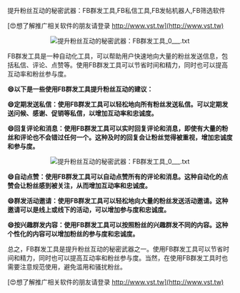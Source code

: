 提升粉丝互动的秘密武器：FB群发工具,FB私信工具,FB发帖机器人,FB筛选软件

[😍想了解推广相关软件的朋友请登录 http://www.vst.tw](http://www.vst.tw)

 <center><img src="https://vst.tw/MP4/tuiguang/png/6.png" alt="提升粉丝互动的秘密武器：FB群发工具_0___.txt"></center>

FB群发工具是一种自动化工具，可以帮助用户快速地向大量的粉丝发送信息，包括私信、评论、点赞等。使用FB群发工具可以节省时间和精力，同时也可以提高互动率和粉丝参与度。

**😄以下是一些使用FB群发工具提升粉丝互动的建议：**

**😄定期发送私信：使用FB群发工具可以轻松地向所有粉丝发送私信。可以定期发送问候、感谢、促销等私信，以增加互动率和忠诚度。**

**😄回复评论和消息：使用FB群发工具可以实时回复评论和消息，即使有大量的粉丝和评论也不会错过任何一个。这种及时的回复会让粉丝觉得被重视，增加忠诚度和参与度。**

 <center><img src="https://vst.tw/MP4/tuiguang/png/6.png" alt="提升粉丝互动的秘密武器：FB群发工具_0___.txt"></center>

**😄自动点赞：使用FB群发工具可以自动点赞所有的评论和消息。这种自动化的点赞会让粉丝感到被关注，从而增加互动率和忠诚度。**

**😄群发活动邀请：使用FB群发工具可以轻松地向大量的粉丝发送活动邀请。这种邀请可以是线上或线下的活动，可以增加参与度和忠诚度。**

**😄按兴趣群发内容：使用FB群发工具可以按照粉丝的兴趣群发不同的内容。这种个性化的内容可以增加粉丝的参与度和忠诚度。**

总之，FB群发工具是提升粉丝互动的秘密武器之一。使用FB群发工具可以节省时间和精力，同时也可以提高互动率和粉丝参与度。当然，在使用FB群发工具时也需要注意规范使用，避免滥用和骚扰粉丝。

[😍想了解推广相关软件的朋友请登录 http://www.vst.tw](http://www.vst.tw)



